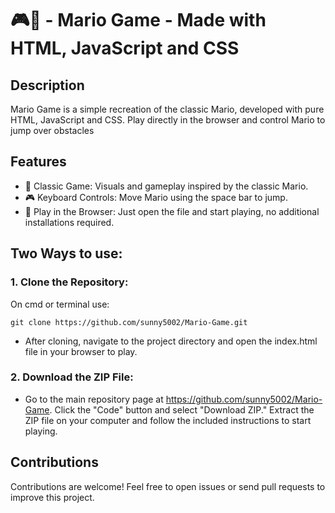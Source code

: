 # 🎮🍄 - Mario Game - Made with HTML, JavaScript and CSS
## Description
Mario Game is a simple recreation of the classic Mario, developed with pure HTML, JavaScript and CSS. Play directly in the browser and control Mario to jump over obstacles

## Features
- 🍄 Classic Game: Visuals and gameplay inspired by the classic Mario.
- 🎮 Keyboard Controls: Move Mario using the space bar to jump.
- 🚀 Play in the Browser: Just open the file and start playing, no additional installations required.

## Two Ways to use:

### 1. Clone the Repository:

On cmd or terminal use:

`git clone https://github.com/sunny5002/Mario-Game.git`
- After cloning, navigate to the project directory and open the index.html file in your browser to play.

### 2. Download the ZIP File:
- Go to the main repository page at https://github.com/sunny5002/Mario-Game. Click the "Code" button and select "Download ZIP." Extract the ZIP file on your computer and follow the included instructions to start playing.

## Contributions
Contributions are welcome! Feel free to open issues or send pull requests to improve this project.
